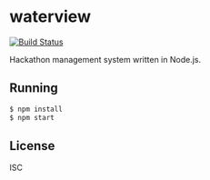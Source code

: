 # waterview

[![Build Status](https://travis-ci.org/HackDFW/waterview.svg)](https://travis-ci.org/HackDFW/waterview)

Hackathon management system written in Node.js.

## Running

```bash
$ npm install
$ npm start
```

## License

ISC

